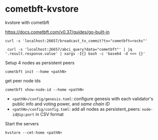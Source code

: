 # cometbft-kvstore

kvstore with cometbft

https://docs.cometbft.com/v0.37/guides/go-built-in

```
curl -s 'localhost:26657/broadcast_tx_commit?tx="cometbft=rocks"'
```

```
 curl -s 'localhost:26657/abci_query?data="cometbft"' | jq '.result.response.value' | xargs -I{} bash -c 'base64 -d <<< {}'
```


Setup 4 nodes as persistent peers

```
cometbft init --home <pathN>
```

get peer node ids

```
cometbft show-node-id --home <pathN>
```

- `<pathN>/config/genesis.toml`: configure genesis with each validator's public info and voting power, and *same chain ID*
- `<pathN>/config/config.toml`: add all nodes as persistent_peers: `node-id@ip:port` in CSV format

Start the servers 

```
kvstore --cmt-home <pathN>
```
